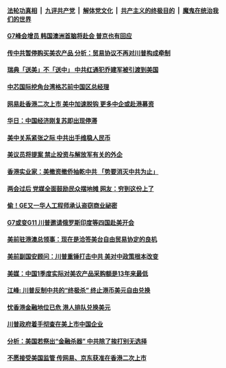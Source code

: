 

####  [法轮功真相](../../../../basic/blob/master/README.md?t=06021131) &nbsp;|&nbsp; [九评共产党](../../../../9ping.md/blob/master/README.md?t=06021131) &nbsp;|&nbsp; [解体党文化](../../../../jtdwh.md/blob/master/README.md?t=06021131)  &nbsp;|&nbsp; [共产主义的终极目的](../../../../gczydzjmd.md/blob/master/README.md?t=06021131) &nbsp;|&nbsp; [魔鬼在统治我们的世界](../../../../mgztzwmdsj.md/blob/master/README.md?t=06021131) 

#### [G7峰会增员 韩国澳洲首脑将赴会 普京也有回应](../pages/soh7/385444.md?t=06021131) 
#### [传中共暂停购买美农产品 分析：贸易协议不再对川普构成牵制](../pages/soh7/385315.md?t=06021131) 
#### [瑞典「送美」不「送中」 中共红通犯乔建军被引渡到美国 ](../pages/soh7/385348.md?t=06021131) 
#### [中芯国际挖角台湾格芯前中国区总经理](../pages/soh7/385327.md?t=06021131) 
#### [网易赴香港二次上市 美中加速脱钩 更多中企或赴港募资](../pages/soh7/385318.md?t=06021131) 
#### [华日：中国经济刚复苏即出现停滞](../pages/soh7/385312.md?t=06021131) 
#### [美中关系紧张之际 中共出手维稳人民币](../pages/soh7/385330.md?t=06021131) 
#### [美议员将提案 禁止投资与解放军有关的外企](../pages/soh7/385147.md?t=06021131) 
#### [香港实业家：美撤资撤侨抽乾中共 「势要消灭中共为止」](../pages/soh7/385097.md?t=06021131) 
#### [两会过后 党媒全面鼓励民众摆地摊 网友：穷到这份上了](../pages/soh7/384915.md?t=06021131) 
#### [偷！GE又一华人工程师承认盗窃商业祕密](../pages/soh7/384897.md?t=06021131) 
#### [G7或变G11 川普邀请俄罗斯印度等四国赴美开会](../pages/soh7/384885.md?t=06021131) 
#### [美前驻港澳总领事：现在是洽签美台自由贸易协定的良机](../pages/soh7/384781.md?t=06021131) 
#### [美前副国安顾问：川普重锤打击中共 美对中政策根本改变](../pages/soh7/384741.md?t=06021131) 
#### [美媒：中国1季度实际对美农产品采购额是13年来最低](../pages/soh7/384649.md?t=06021131) 
#### [江峰: 川普反制中共的“终极杀” 终止港币美元自由兑换](../pages/soh7/384634.md?t=06021131) 
#### [忧香港金融地位已危 港人排队兑换美元](../pages/soh7/384601.md?t=06021131) 
#### [川普政府着手彻查在美上市中国企业](../pages/soh7/384628.md?t=06021131) 
#### [分析：美国若祭出“金融杀器” 中共除了挨打别无选择](../pages/soh7/384577.md?t=06021131) 
#### [不愿接受美国监管 传网易、京东获准在香港二次上市](../pages/soh7/384604.md?t=06021131) 

